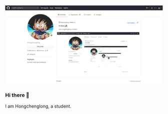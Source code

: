 [![Image](https://github.com/hongchenglong/hongchenglong/blob/master/image.png?raw=true)](https://github.com/hongchenglong)

### Hi there 👋
I am Hongchenglong, a student.
<!--
**Hongchenglong/Hongchenglong** is a ✨ _special_ ✨ repository because its `README.md` (this file) appears on your GitHub profile.

Here are some ideas to get you started:

- 🔭 I’m currently working on ...
- 🌱 I’m currently learning ...
- 👯 I’m looking to collaborate on ...
- 🤔 I’m looking for help with ...
- 💬 Ask me about ...
- 📫 How to reach me: ...
- 😄 Pronouns: ...
- ⚡ Fun fact: ...
-->
